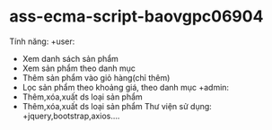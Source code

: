 # ass-ecma-script-baovgpc06904
Tính năng:
+user:
- Xem danh sách sản phẩm 
- Xem sản phẩm theo danh mục
- Thêm sản phẩm vào giỏ hàng(chỉ thêm)
- Lọc sản phẩm theo khoảng giá, theo danh mục
+admin:
- Thêm,xóa,xuất ds loại sản phẩm
- Thêm,xóa,xuất ds loại sản phẩm
Thư viện sử dụng:
+jquery,bootstrap,axios....
